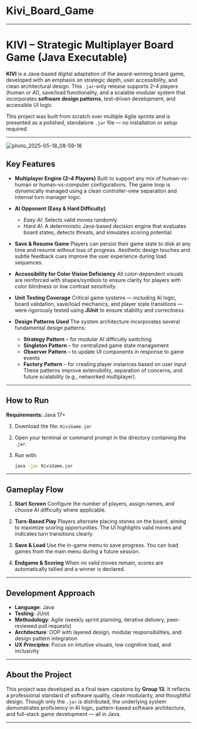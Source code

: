 # Kivi_Board_Game
---

# KIVI – Strategic Multiplayer Board Game (Java Executable)

**KIVI** is a Java-based digital adaptation of the award-winning board game, developed with an emphasis on strategic depth, user accessibility, and clean architectural design. This `.jar`-only release supports 2–4 players (human or AI), save/load functionality, and a scalable modular system that incorporates **software design patterns**, test-driven development, and accessible UI logic.

This project was built from scratch over multiple Agile sprints and is presented as a polished, standalone `.jar` file — no installation or setup required.

---
![photo_2025-05-18_08-59-18](https://github.com/user-attachments/assets/5e65690f-c824-4b13-bd32-af73f093830e)


## Key Features

* **Multiplayer Engine (2–4 Players)**
  Built to support any mix of human-vs-human or human-vs-computer configurations. The game loop is dynamically managed using a clean controller-view separation and internal turn manager logic.

* **AI Opponent (Easy & Hard Difficulty)**

  * *Easy AI*: Selects valid moves randomly.
  * *Hard AI*: A deterministic Java-based decision engine that evaluates board states, detects threats, and simulates scoring potential.

* **Save & Resume Game**
  Players can persist their game state to disk at any time and resume without loss of progress. Aesthetic design touches and subtle feedback cues improve the user experience during load sequences.

* **Accessibility for Color Vision Deficiency**
  All color-dependent visuals are reinforced with shapes/symbols to ensure clarity for players with color blindness or low contrast sensitivity.

* **Unit Testing Coverage**
  Critical game systems — including AI logic, board validation, save/load mechanics, and player state transitions — were rigorously tested using **JUnit** to ensure stability and correctness.

* **Design Patterns Used**
  The system architecture incorporates several fundamental design patterns:

  * **Strategy Pattern** – for modular AI difficulty switching
  * **Singleton Pattern** – for centralized game state management
  * **Observer Pattern** – to update UI components in response to game events
  * **Factory Pattern** – for creating player instances based on user input
    These patterns improve extensibility, separation of concerns, and future scalability (e.g., networked multiplayer).

---

## How to Run

**Requirements:** Java 17+

1. Download the file: `KiviGame.jar`

2. Open your terminal or command prompt in the directory containing the `.jar`.

3. Run with:

   ```bash
   java -jar KiviGame.jar
   ```

---

## Gameplay Flow

1. **Start Screen**
   Configure the number of players, assign names, and choose AI difficulty where applicable.

2. **Turn-Based Play**
   Players alternate placing stones on the board, aiming to maximize scoring opportunities. The UI highlights valid moves and indicates turn transitions clearly.

3. **Save & Load**
   Use the in-game menu to save progress. You can load games from the main menu during a future session.

4. **Endgame & Scoring**
   When no valid moves remain, scores are automatically tallied and a winner is declared.

---

## Development Approach

* **Language**: Java
* **Testing**: JUnit
* **Methodology**: Agile (weekly sprint planning, iterative delivery, peer-reviewed pull requests)
* **Architecture**: OOP with layered design, modular responsibilities, and design pattern integration
* **UX Principles**: Focus on intuitive visuals, low cognitive load, and inclusivity

---

## About the Project

This project was developed as a final team capstone by **Group 13**. It reflects a professional standard of software quality, clean modularity, and thoughtful design. Though only the `.jar` is distributed, the underlying system demonstrates proficiency in AI logic, pattern-based software architecture, and full-stack game development — all in Java.

---

